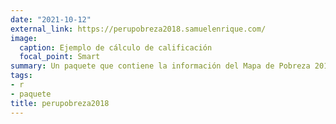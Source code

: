 ```yaml
---
date: "2021-10-12"
external_link: https://perupobreza2018.samuelenrique.com/
image:
  caption: Ejemplo de cálculo de calificación
  focal_point: Smart
summary: Un paquete que contiene la información del Mapa de Pobreza 2018 del INEI.
tags:
- r
- paquete
title: perupobreza2018
---
```


